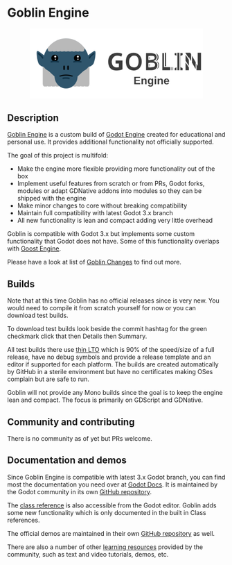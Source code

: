 # Goblin Engine

<p align="center">
  <a href="https://goblinengine.github.io">
    <img src="logo_outlined.svg" width="400" alt="Goblin Engine logo">
  </a>
</p>

## Description

[Goblin Engine](https://goblinengine.github.io) is a custom build of [Godot Engine](https://godotengine.org) created for educational and personal use. It provides additional functionality not officially supported.

The goal of this project is multifold:
- Make the engine more flexible providing more functionality out of the box
- Implement useful features from scratch or from PRs, Godot forks, modules or adapt GDNative addons into modules so they can be shipped with the engine
- Make minor changes to core without breaking compatibility
- Maintain full compatibility with latest Godot 3.x branch
- All new functionality is lean and compact adding very little overhead

Goblin is compatible with Godot 3.x but implements some custom functionality that Godot does not have. Some of this functionality overlaps with [Goost Engine](https://goostengine.github.io/).

Please have a look at list of [Goblin Changes](https://github.com/goblinengine/goblin/blob/main/CHANGELOG.md) to find out more.

## Builds

Note that at this time Goblin has no official releases since is very new. You would need to compile it from scratch yourself for now or you can download test builds. 

To download test builds look beside the commit hashtag for the green checkmark click that then Details then Summary. 

All test builds there use [thin LTO](http://blog.llvm.org/2016/06/thinlto-scalable-and-incremental-lto.html) which is 90% of the speed/size of a full release, have no debug symbols and provide a release template and an editor if supported for each platform. The builds are created automatically by GitHub in a sterile environment  but have no certificates making OSes complain but are safe to run.

Goblin will not provide any Mono builds since the goal is to keep the engine lean and compact. The focus is primarily on GDScript and GDNative. 


## Community and contributing

There is no community as of yet but PRs welcome.

## Documentation and demos

Since Goblin Engine is compatible with latest 3.x Godot branch, you can find most the documentation you need over at [Godot Docs](https://docs.godotengine.org/en/stable/). It is maintained by the Godot community in its own [GitHub repository](https://github.com/godotengine/godot-docs). 

The [class reference](https://docs.godotengine.org/en/latest/classes/) is also accessible from the Godot editor. Goblin adds some new functionality which is only documented in the built in Class references.

The official demos are maintained in their own [GitHub repository](https://github.com/godotengine/godot-demo-projects)
as well.

There are also a number of other
[learning resources](https://docs.godotengine.org/en/stable/community/tutorials.html)
provided by the community, such as text and video tutorials, demos, etc.

